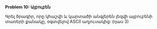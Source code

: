 **Problem 10: Այբուբեն**

Գրել ծրագիր, որը կհաշվի և կարտածի անգլերեն լեզվի այբուբենի տառերի քանակը, օգտվելով ASCII աղյուսակից: (դաս 3)
